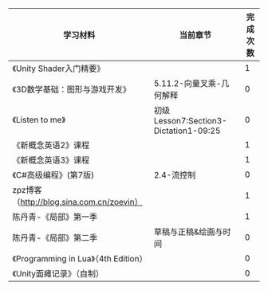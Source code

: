 | 学习材料                                  | 当前章节                              | 完成次数 |
| ----------------------------------------- | ------------------------------------- | -------- |
| 《Unity   Shader入门精要》                |                                       | 1        |
| 《3D数学基础：图形与游戏开发》            | 5.11.2-向量叉乘-几何解释              | 0        |
| 《Listen to me》                          | 初级Lesson7:Section3-Dictation1-09:25 | 0        |
| 《新概念英语2》课程                       |                                       | 1        |
| 《新概念英语3》课程                       |                                       | 1        |
| 《C#高级编程》(第7版)                     | 2.4-流控制                            | 0        |
| zpz博客（http://blog.sina.com.cn/zoevin） |                                       | 1        |
| 陈丹青-《局部》第一季                     |                                       | 1        |
| 陈丹青-《局部》第二季                     | 草稿与正稿&绘画与时间                 | 0        |
| 《Programming   in Lua》（4th Edition）   |                                       | 0        |
| 《Unity面瘫记录》（自制）                 |                                       | 0        |

